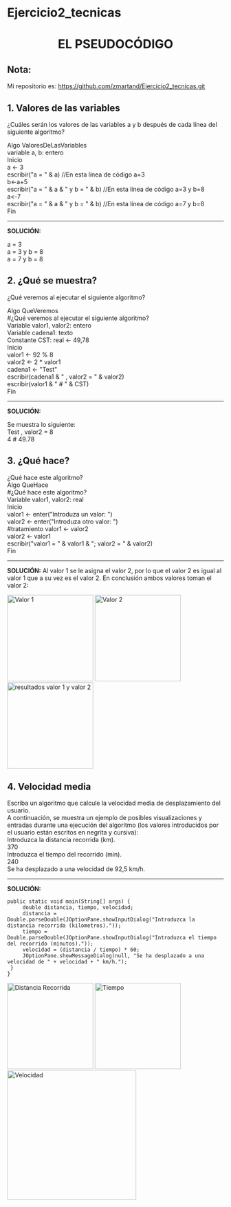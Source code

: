 # Ejercicio2_tecnicas
<h1 align="center"> EL PSEUDOCÓDIGO </h1>

## Nota:

Mi repositorio es: https://github.com/zmartand/Ejercicio2_tecnicas.git

## 1. Valores de las variables
¿Cuáles serán los valores de las variables a y b después de cada línea del siguiente algoritmo?

Algo ValoresDeLasVariables  
variable a, b: entero  
Inicio  
   a <- 3  
   escribir("a = " & a)  //En esta línea de código a=3  
   b<-a+5   
   escribir("a = " & a & " y b = " & b)  //En esta línea de código a=3 y b=8  
   a<-7    
   escribir("a = " & a & " y b = " & b)  //En esta línea de código a=7 y b=8  
Fin 
***
**SOLUCIÓN:**

a = 3  
a = 3 y b = 8  
a = 7 y b = 8  
## 2. ¿Qué se muestra?
¿Qué veremos al ejecutar el siguiente algoritmo?

Algo QueVeremos   
#¿Qué veremos al ejecutar el siguiente algoritmo?  
Variable valor1, valor2: entero  
Variable cadena1: texto  
Constante CST: real <- 49,78  
Inicio  
   valor1 <- 92 % 8  
   valor2 <- 2 * valor1  
   cadena1 <- "Test"  
   escribir(cadena1 & " , valor2 = " & valor2)  
   escribir(valor1 & " # " & CST)  
Fin  
***
**SOLUCIÓN:**

Se muestra lo siguiente:  
Test , valor2 = 8  
4 # 49.78  
## 3. ¿Qué hace?
¿Qué hace este algoritmo?  
Algo QueHace  
#¿Qué hace este algoritmo?  
Variable valor1, valor2: real  
Inicio  
   valor1 <- enter("Introduza un valor: ")  
   valor2 <- enter("Introduza otro valor: ")  
   #tratamiento 
   valor1 <- valor2  
   valor2 <- valor1  
   escribir("valor1 = " & valor1 & "; valor2 = " & valor2)  
Fin  
***
**SOLUCIÓN:**
Al valor 1 se le asigna el valor 2, por lo que el valor 2 es igual al valor 1 que a su vez es el valor 2. En conclusión
ambos valores toman el valor 2:  

<image src="valor1.png" width="200" alt="Valor 1">
<image src="valor2.png"  width="200" alt="Valor 2">
<image src="valor1-valor2.png"  width="200" alt="resultados valor 1 y valor 2">


## 4. Velocidad media
Escriba un algoritmo que calcule la velocidad media de desplazamiento del usuario.  
A continuación, se muestra un ejemplo de posibles visualizaciones y entradas durante una ejecución del algoritmo (los valores introducidos por el usuario están escritos en negrita y cursiva):  
Introduzca la distancia recorrida (km).  
370  
Introduzca el tiempo del recorrido (min).  
240  
Se ha desplazado a una velocidad de 92,5 km/h.  
   ***
   **SOLUCIÓN:**
   ~~~
   public static void main(String[] args) {
        double distancia, tiempo, velocidad;
        distancia = Double.parseDouble(JOptionPane.showInputDialog("Introduzca la distancia recorrida (kilometros)."));
        tiempo = Double.parseDouble(JOptionPane.showInputDialog("Introduzca el tiempo del recorrido (minutos)."));
        velocidad = (distancia / tiempo) * 60;
        JOptionPane.showMessageDialog(null, "Se ha desplazado a una velocidad de " + velocidad + " km/h.");
    }
}
   ~~~
   
<image src="distanciaRecorrida.png" width="200" alt="Distancia Recorrida">
<image src="tiempo.png"  width="200" alt="Tiempo">
<image src="velocidad.png"  width="300" alt="Velocidad">
